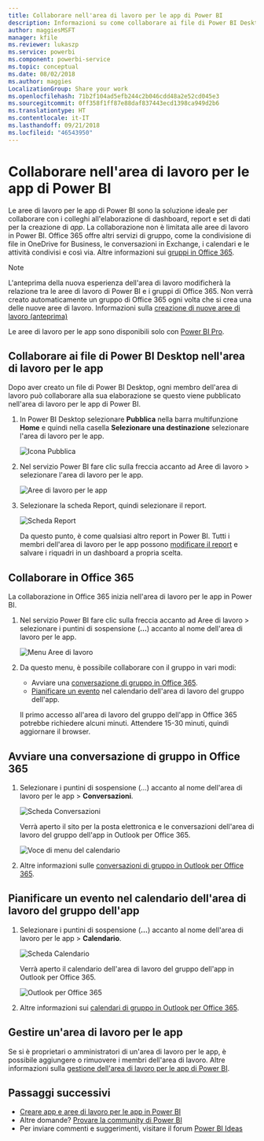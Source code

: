 ```yaml
---
title: Collaborare nell'area di lavoro per le app di Power BI
description: Informazioni su come collaborare ai file di Power BI Desktop nell'area di lavoro per le app e con i servizi di Office 365, ad esempio la condivisione di file in OneDrive for Business, le conversazioni in Exchange, il calendario e le attività.
author: maggiesMSFT
manager: kfile
ms.reviewer: lukaszp
ms.service: powerbi
ms.component: powerbi-service
ms.topic: conceptual
ms.date: 08/02/2018
ms.author: maggies
LocalizationGroup: Share your work
ms.openlocfilehash: 71b2f104ad5efb244c2b046cdd48a2e52cd045e3
ms.sourcegitcommit: 0ff358f1ff87e88daf837443ecd1398ca949d2b6
ms.translationtype: HT
ms.contentlocale: it-IT
ms.lasthandoff: 09/21/2018
ms.locfileid: "46543950"
---
```

# <a name="collaborate-in-your-power-bi-app-workspace"></a>Collaborare nell'area di lavoro per le app di Power BI
Le aree di lavoro per le app di Power BI sono la soluzione ideale per collaborare con i colleghi all'elaborazione di dashboard, report e set di dati per la creazione di *app*. La collaborazione non è limitata alle aree di lavoro in Power BI. Office 365 offre altri servizi di gruppo, come la condivisione di file in OneDrive for Business, le conversazioni in Exchange, i calendari e le attività condivisi e così via. Altre informazioni sui [gruppi in Office 365](https://support.office.com/article/Create-a-group-in-Office-365-7124dc4c-1de9-40d4-b096-e8add19209e9).

> [!NOTE]
> L'anteprima della nuova esperienza dell'area di lavoro modificherà la relazione tra le aree di lavoro di Power BI e i gruppi di Office 365. Non verrà creato automaticamente un gruppo di Office 365 ogni volta che si crea una delle nuove aree di lavoro. Informazioni sulla [creazione di nuove aree di lavoro (anteprima)](service-create-the-new-workspaces.md)

Le aree di lavoro per le app sono disponibili solo con [Power BI Pro](service-free-vs-pro.md).

## <a name="collaborate-on-power-bi-desktop-files-in-your-app-workspace"></a>Collaborare ai file di Power BI Desktop nell'area di lavoro per le app
Dopo aver creato un file di Power BI Desktop, ogni membro dell'area di lavoro può collaborare alla sua elaborazione se questo viene pubblicato nell'area di lavoro per le app di Power BI.

1. In Power BI Desktop selezionare **Pubblica** nella barra multifunzione **Home** e quindi nella casella **Selezionare una destinazione** selezionare l'area di lavoro per le app.
   
    ![Icona Pubblica](media/service-collaborate-power-bi-workspace/power-bi-group-publish-pbix.png)
2. Nel servizio Power BI fare clic sulla freccia accanto ad Aree di lavoro > selezionare l'area di lavoro per le app.
   
    ![Aree di lavoro per le app](media/service-collaborate-power-bi-workspace/power-bi-workspace-nav-arrow.png)
3. Selezionare la scheda Report, quindi selezionare il report.
   
    ![Scheda Report](media/service-collaborate-power-bi-workspace/power-bi-workspace-report.png)
   
    Da questo punto, è come qualsiasi altro report in Power BI. Tutti i membri dell'area di lavoro per le app possono [modificare il report](consumer/end-user-reports.md) e salvare i riquadri in un dashboard a propria scelta.

## <a name="collaborate-in-office-365"></a>Collaborare in Office 365
La collaborazione in Office 365 inizia nell'area di lavoro per le app in Power BI.

1. Nel servizio Power BI fare clic sulla freccia accanto ad Aree di lavoro > selezionare i puntini di sospensione (**…**) accanto al nome dell'area di lavoro per le app. 
   
   ![Menu Aree di lavoro](media/service-collaborate-power-bi-workspace/power-bi-app-ellipsis.png)
2. Da questo menu, è possibile collaborare con il gruppo in vari modi: 
   
   * Avviare una [conversazione di gruppo in Office 365](service-collaborate-power-bi-workspace.md#have-a-group-conversation-in-office-365).
   * [Pianificare un evento](service-collaborate-power-bi-workspace.md#schedule-an-event-on-the-group-workspace-calendar) nel calendario dell'area di lavoro del gruppo dell'app.
   
   Il primo accesso all'area di lavoro del gruppo dell'app in Office 365 potrebbe richiedere alcuni minuti. Attendere 15-30 minuti, quindi aggiornare il browser.

## <a name="have-a-group-conversation-in-office-365"></a>Avviare una conversazione di gruppo in Office 365
1. Selezionare i puntini di sospensione (…) accanto al nome dell'area di lavoro per le app \> **Conversazioni**. 
   
    ![Scheda Conversazioni](media/service-collaborate-power-bi-workspace/power-bi-app-ellipsis.png)
   
   Verrà aperto il sito per la posta elettronica e le conversazioni dell'area di lavoro del gruppo dell'app in Outlook per Office 365.
   
   ![Voce di menu del calendario](media/service-collaborate-power-bi-workspace/pbi_grps_o365convo.png)
2. Altre informazioni sulle [conversazioni di gruppo in Outlook per Office 365](https://support.office.com/Article/Have-a-group-conversation-a0482e24-a769-4e39-a5ba-a7c56e828b22).

## <a name="schedule-an-event-on-the-apps-group-workspace-calendar"></a>Pianificare un evento nel calendario dell'area di lavoro del gruppo dell'app
1. Selezionare i puntini di sospensione (**…**) accanto al nome dell'area di lavoro per le app \> **Calendario**. 
   
   ![Scheda Calendario](media/service-collaborate-power-bi-workspace/power-bi-app-ellipsis.png)
   
   Verrà aperto il calendario dell'area di lavoro del gruppo dell'app in Outlook per Office 365.
   
   ![Outlook per Office 365](media/service-collaborate-power-bi-workspace/pbi_grps_o365_calendar.png)
2. Altre informazioni sui [calendari di gruppo in Outlook per Office 365](https://support.office.com/Article/Add-edit-and-subscribe-to-group-events-0cf1ad68-1034-4306-b367-d75e9818376a).

## <a name="manage-an-app-workspace"></a>Gestire un'area di lavoro per le app
Se si è proprietari o amministratori di un'area di lavoro per le app, è possibile aggiungere o rimuovere i membri dell'area di lavoro. Altre informazioni sulla [gestione dell'area di lavoro per le app di Power BI](service-manage-app-workspace-in-power-bi-and-office-365.md).

## <a name="next-steps"></a>Passaggi successivi
* [Creare app e aree di lavoro per le app in Power BI](consumer/end-user-create-apps.md)
* Altre domande? [Provare la community di Power BI](http://community.powerbi.com/)
* Per inviare commenti e suggerimenti, visitare il forum [Power BI Ideas](https://ideas.powerbi.com/forums/265200-power-bi)

